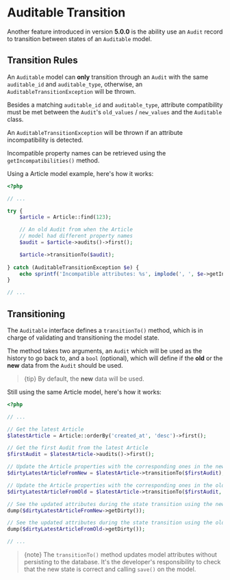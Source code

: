 # Auditable Transition
Another feature introduced in version **5.0.0** is the ability use an `Audit` record to transition between states of an `Auditable` model.

## Transition Rules
An `Auditable` model can **only** transition through an `Audit` with the same `auditable_id` and `auditable_type`, otherwise, an `AuditableTransitionException` will be thrown.

Besides a matching `auditable_id` and `auditable_type`, attribute compatibility must be met between the `Audit`'s `old_values` / `new_values` and the `Auditable` class.

An `AuditableTransitionException` will be thrown if an attribute incompatibility is detected.

Incompatible property names can be retrieved using the `getIncompatibilities()` method.

Using a Article model example, here's how it works:
```php
<?php

// ...

try {
    $article = Article::find(123);

    // An old Audit from when the Article
    // model had different property names
    $audit = $article->audits()->first();

    $article->transitionTo($audit);
    
} catch (AuditableTransitionException $e) {
    echo sprintf('Incompatible attributes: %s', implode(', ', $e->getIncompatibilities()));
}

// ...
```

## Transitioning
The `Auditable` interface defines a `transitionTo()` method, which is in charge of validating and transitioning the model state.

The method takes two arguments, an `Audit` which will be used as the history to go back to, and a `bool` (optional), which will define if the **old** or the **new** data from the `Audit` should be used. 

> {tip} By default, the **new** data will be used.

Still using the same Article model, here's how it works:
```php
<?php

// ...

// Get the latest Article
$latestArticle = Article::orderBy('created_at', 'desc')->first();

// Get the first Audit from the latest Article
$firstAudit = $latestArticle->audits()->first();

// Update the Article properties with the corresponding ones in the new_values Audit attribute
$dirtyLatestArticleFromNew = $latestArticle->transitionTo($firstAudit);

// Update the Article properties with the corresponding ones in the old_values Audit attribute
$dirtyLatestArticleFromOld = $latestArticle->transitionTo($firstAudit, true);

// See the updated attributes during the state transition using the new values
dump($dirtyLatestArticleFromNew->getDirty());

// See the updated attributes during the state transition using the old values
dump($dirtyLatestArticleFromOld->getDirty());

// ...
```

> {note} The `transitionTo()` method updates model attributes without persisting to the database. It's the developer's responsibility to check that the new state is correct and calling `save()` on the model.
